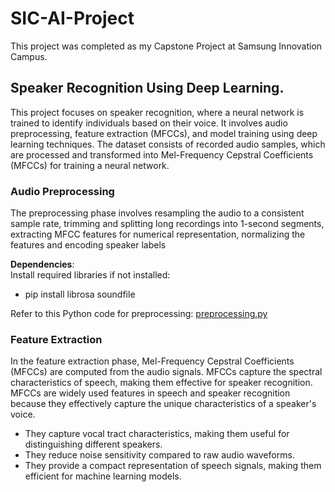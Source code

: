 # SIC-AI-Project

This project was completed as my Capstone Project at Samsung Innovation Campus.

## Speaker Recognition Using Deep Learning.
This project focuses on speaker recognition, where a neural network is trained to identify individuals based on their voice. It involves audio preprocessing, feature extraction (MFCCs), and model training using deep learning techniques.
The dataset consists of recorded audio samples, which are processed and transformed into Mel-Frequency Cepstral Coefficients (MFCCs) for training a neural network.

### Audio Preprocessing
The preprocessing phase involves resampling the audio to a consistent sample rate, trimming and splitting long recordings into 1-second segments, extracting MFCC features for numerical representation, normalizing the features and encoding speaker labels

**Dependencies**:  
Install required libraries if not installed:
+ pip install librosa soundfile
  
Refer to this Python code for preprocessing: [preprocessing.py](./preprocessing.py)  
### Feature Extraction
In the feature extraction phase, Mel-Frequency Cepstral Coefficients (MFCCs) are computed from the audio signals. MFCCs capture the spectral characteristics of speech, making them effective for speaker recognition. 
MFCCs are widely used features in speech and speaker recognition because they effectively capture the unique characteristics of a speaker's voice.
- They capture vocal tract characteristics, making them useful for distinguishing different speakers.
- They reduce noise sensitivity compared to raw audio waveforms.
- They provide a compact representation of speech signals, making them efficient for machine learning models.

